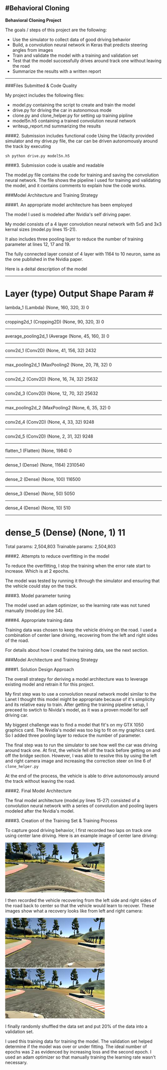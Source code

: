 #**Behavioral Cloning** 
---

**Behavioral Cloning Project**

The goals / steps of this project are the following:
* Use the simulator to collect data of good driving behavior
* Build, a convolution neural network in Keras that predicts steering angles from images
* Train and validate the model with a training and validation set
* Test that the model successfully drives around track one without leaving the road
* Summarize the results with a written report


[//]: # (Image References)

[image2]: ./examples/center.jpg "Grayscaling"
[image3]: ./examples/left.jpg "Recovery Image"
[image4]: ./examples/right.jpg "Recovery Image"
[image5]: ./examples/placeholder_small.png "Recovery Image"
[image6]: ./examples/placeholder_small.png "Normal Image"


---
###Files Submitted & Code Quality

My project includes the following files:
* model.py containing the script to create and train the model
* drive.py for driving the car in autonomous mode
* clone.py and clone_helper.py for setting up training pipline
* model5n.h5 containing a trained convolution neural network 
* writeup_report.md summarizing the results

####2. Submission includes functional code
Using the Udacity provided simulator and my drive.py file, the car can be driven autonomously around the track by executing 
```
sh python drive.py model5n.h5
```

####3. Submission code is usable and readable

The model.py file contains the code for training and saving the convolution neural network. The file shows the pipeline I used for training and validating the model, and it contains comments to explain how the code works.

###Model Architecture and Training Strategy

####1. An appropriate model architecture has been employed

The model I used is modeled after Nvidia's self driving paper.

My model consists of a 4 layer convolution neural network with 5x5 and 3x3 kernal sizes  (model.py lines 15-21). 

It also includes three pooling layer to reduce the number of training parameter at lines 12, 17 and 19. 

The fully connected layer consist of 4 layer with 1164 to 10 neuron, same as the one published in the Nvidia paper.

Here is a deital description of the model 
_________________________________________________________________
Layer (type)                 Output Shape              Param #
=================================================================
lambda_1 (Lambda)            (None, 160, 320, 3)       0
_________________________________________________________________
cropping2d_1 (Cropping2D)    (None, 90, 320, 3)        0
_________________________________________________________________
average_pooling2d_1 (Average (None, 45, 160, 3)        0
_________________________________________________________________
conv2d_1 (Conv2D)            (None, 41, 156, 32)       2432
_________________________________________________________________
max_pooling2d_1 (MaxPooling2 (None, 20, 78, 32)        0
_________________________________________________________________
conv2d_2 (Conv2D)            (None, 16, 74, 32)        25632
_________________________________________________________________
conv2d_3 (Conv2D)            (None, 12, 70, 32)        25632
_________________________________________________________________
max_pooling2d_2 (MaxPooling2 (None, 6, 35, 32)         0
_________________________________________________________________
conv2d_4 (Conv2D)            (None, 4, 33, 32)         9248
_________________________________________________________________
conv2d_5 (Conv2D)            (None, 2, 31, 32)         9248
_________________________________________________________________
flatten_1 (Flatten)          (None, 1984)              0
_________________________________________________________________
dense_1 (Dense)              (None, 1164)              2310540
_________________________________________________________________
dense_2 (Dense)              (None, 100)               116500
_________________________________________________________________
dense_3 (Dense)              (None, 50)                5050
_________________________________________________________________
dense_4 (Dense)              (None, 10)                510
_________________________________________________________________
dense_5 (Dense)              (None, 1)                 11
=================================================================
Total params: 2,504,803
Trainable params: 2,504,803

####2. Attempts to reduce overfitting in the model

To reduce the overfitting, I stop the training when the error rate start to increase. Which is at 2 epochs.

The model was tested by running it through the simulator and ensuring that the vehicle could stay on the track.

####3. Model parameter tuning

The model used an adam optimizer, so the learning rate was not tuned manually (model.py line 34).

####4. Appropriate training data

Training data was chosen to keep the vehicle driving on the road. I used a combination of center lane driving, recovering from the left and right sides of the road. 

For details about how I created the training data, see the next section. 

###Model Architecture and Training Strategy

####1. Solution Design Approach

The overall strategy for deriving a model architecture was to leverage existing model and retrain it for this project.

My first step was to use a convolution neural network model similar to the Lanet I thought this model might be appropriate because of it's simplicity and its relative easy to train. After getting the training pipeline setup, I preceed to swtich to Nivida's model, as it was a proven model for self driving car.  

My biggest challenge was to find a model that fit's on my GTX 1050 graphics card. The Nvidia's model was too big to fit on my graphics card. So I added three pooling layer to reduce the number of parameter. 

The final step was to run the simulator to see how well the car was driving around track one. At first, the vehicle fell off the track before getting on and off the bridge section. However, I was able to resolve this by using the left and right camera image and increasing the correction steer on line 6 of `clone_helper.py`

At the end of the process, the vehicle is able to drive autonomously around the track without leaving the road.

####2. Final Model Architecture

The final model architecture (model.py lines 15-27) consisted of a convolution neural network with a series of convolution and pooling layers modeled after the Nvidia's model.

####3. Creation of the Training Set & Training Process

To capture good driving behavior, I first recorded two laps on track one using center lane driving. Here is an example image of center lane driving:

![alt text][image2]

I then recorded the vehicle recovering from the left side and right sides of the road back to center so that the vehicle would learn to recover. These images show what a recovery looks like from left and right camera:

![alt text][image3]
![alt text][image4]

I finally randomly shuffled the data set and put 20% of the data into a validation set. 

I used this training data for training the model. The validation set helped determine if the model was over or under fitting. The ideal number of epochs was 2 as evidenced by increasing loss and the second epoch. I used an adam optimizer so that manually training the learning rate wasn't necessary.
